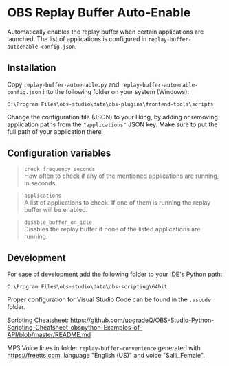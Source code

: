 # OBS Replay Buffer Auto-Enable

Automatically enables the replay buffer when certain applications are launched.
The list of applications is configured in `replay-buffer-autoenable-config.json`.

## Installation

Copy `replay-buffer-autoenable.py` and `replay-buffer-autoenable-config.json`
into the following folder on your system (Windows):

```
C:\Program Files\obs-studio\data\obs-plugins\frontend-tools\scripts
```

Change the configuration file (JSON) to your liking,
by adding or removing application paths from the `"applications"` JSON key.
Make sure to put the full path of your application there.

## Configuration variables

> `check_frequency_seconds`  
How often to check if any of the mentioned applications are running, in seconds.

> `applications`  
A list of applications to check.
If one of them is running the replay buffer will be enabled.

> `disable_buffer_on_idle`  
Disables the replay buffer if none of the listed applications are running.

## Development

For ease of development add the following folder to your IDE's Python path:

```
C:\Program Files\obs-studio\data\obs-scripting\64bit
```

Proper configuration for Visual Studio Code can be found in the `.vscode` folder.

Scripting Cheatsheet: https://github.com/upgradeQ/OBS-Studio-Python-Scripting-Cheatsheet-obspython-Examples-of-API/blob/master/README.md

MP3 Voice lines in folder `replay-buffer-convenience` generated with https://freetts.com,
language "English (US)" and voice "Salli_Female".
